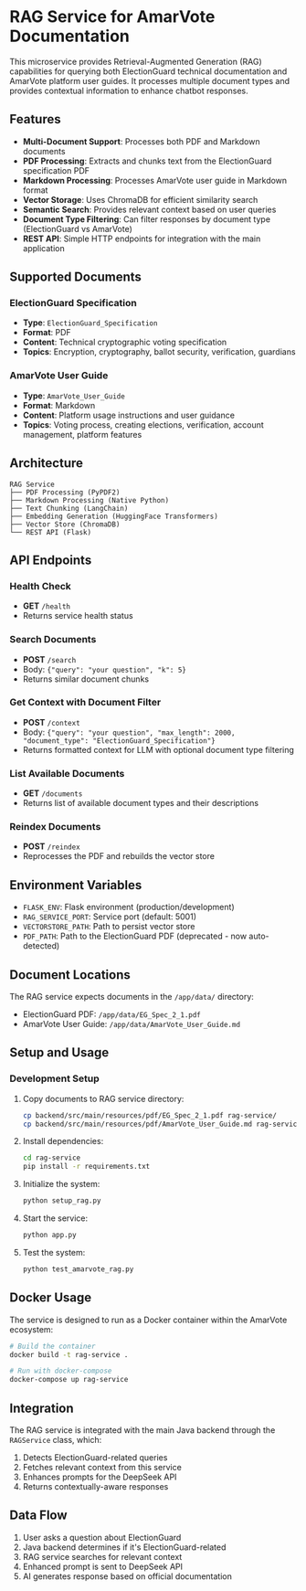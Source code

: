 # RAG Service for AmarVote Documentation

This microservice provides Retrieval-Augmented Generation (RAG) capabilities for querying both ElectionGuard technical documentation and AmarVote platform user guides. It processes multiple document types and provides contextual information to enhance chatbot responses.

## Features

- **Multi-Document Support**: Processes both PDF and Markdown documents
- **PDF Processing**: Extracts and chunks text from the ElectionGuard specification PDF
- **Markdown Processing**: Processes AmarVote user guide in Markdown format
- **Vector Storage**: Uses ChromaDB for efficient similarity search
- **Semantic Search**: Provides relevant context based on user queries
- **Document Type Filtering**: Can filter responses by document type (ElectionGuard vs AmarVote)
- **REST API**: Simple HTTP endpoints for integration with the main application

## Supported Documents

### ElectionGuard Specification
- **Type**: `ElectionGuard_Specification`
- **Format**: PDF
- **Content**: Technical cryptographic voting specification
- **Topics**: Encryption, cryptography, ballot security, verification, guardians

### AmarVote User Guide  
- **Type**: `AmarVote_User_Guide`
- **Format**: Markdown
- **Content**: Platform usage instructions and user guidance
- **Topics**: Voting process, creating elections, verification, account management, platform features

## Architecture

```
RAG Service
├── PDF Processing (PyPDF2)
├── Markdown Processing (Native Python)
├── Text Chunking (LangChain)
├── Embedding Generation (HuggingFace Transformers)
├── Vector Store (ChromaDB)
└── REST API (Flask)
```

## API Endpoints

### Health Check
- **GET** `/health`
- Returns service health status

### Search Documents
- **POST** `/search`
- Body: `{"query": "your question", "k": 5}`
- Returns similar document chunks

### Get Context with Document Filter
- **POST** `/context`
- Body: `{"query": "your question", "max_length": 2000, "document_type": "ElectionGuard_Specification"}`
- Returns formatted context for LLM with optional document type filtering

### List Available Documents
- **GET** `/documents`
- Returns list of available document types and their descriptions

### Reindex Documents
- **POST** `/reindex`
- Reprocesses the PDF and rebuilds the vector store

## Environment Variables

- `FLASK_ENV`: Flask environment (production/development)
- `RAG_SERVICE_PORT`: Service port (default: 5001)
- `VECTORSTORE_PATH`: Path to persist vector store
- `PDF_PATH`: Path to the ElectionGuard PDF (deprecated - now auto-detected)

## Document Locations

The RAG service expects documents in the `/app/data/` directory:
- ElectionGuard PDF: `/app/data/EG_Spec_2_1.pdf`
- AmarVote User Guide: `/app/data/AmarVote_User_Guide.md`

## Setup and Usage

### Development Setup
1. Copy documents to RAG service directory:
   ```bash
   cp backend/src/main/resources/pdf/EG_Spec_2_1.pdf rag-service/
   cp backend/src/main/resources/pdf/AmarVote_User_Guide.md rag-service/
   ```

2. Install dependencies:
   ```bash
   cd rag-service
   pip install -r requirements.txt
   ```

3. Initialize the system:
   ```bash
   python setup_rag.py
   ```

4. Start the service:
   ```bash
   python app.py
   ```

5. Test the system:
   ```bash
   python test_amarvote_rag.py
   ```

## Docker Usage

The service is designed to run as a Docker container within the AmarVote ecosystem:

```bash
# Build the container
docker build -t rag-service .

# Run with docker-compose
docker-compose up rag-service
```

## Integration

The RAG service is integrated with the main Java backend through the `RAGService` class, which:

1. Detects ElectionGuard-related queries
2. Fetches relevant context from this service
3. Enhances prompts for the DeepSeek API
4. Returns contextually-aware responses

## Data Flow

1. User asks a question about ElectionGuard
2. Java backend determines if it's ElectionGuard-related
3. RAG service searches for relevant context
4. Enhanced prompt is sent to DeepSeek API
5. AI generates response based on official documentation
